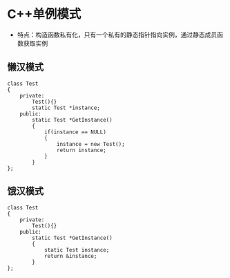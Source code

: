 # C++单例模式 #
- 特点：构造函数私有化，只有一个私有的静态指针指向实例，通过静态成员函数获取实例

## 懒汉模式 ##
	class Test
	{
		private:
			Test(){}
			static Test *instance;
		public:
			static Test *GetInstance()
			{
				if(instance == NULL)
				{
					instance = new Test();
					return instance;
				}
			}
	};

## 饿汉模式 ##
	class Test
	{
		private:
			Test(){}
		public:
			static Test *GetInstance()
			{
				static Test instance;
				return &instance;
			}
	};